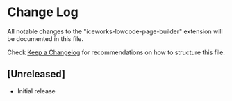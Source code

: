 # Change Log

All notable changes to the "iceworks-lowcode-page-builder" extension will be documented in this file.

Check [Keep a Changelog](http://keepachangelog.com/) for recommendations on how to structure this file.

## [Unreleased]

- Initial release